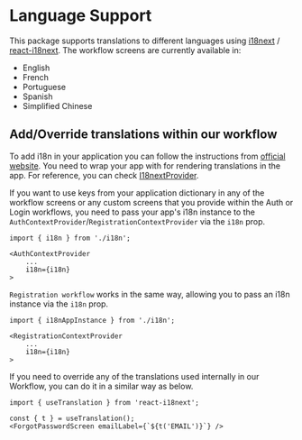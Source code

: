 # Language Support

This package supports translations to different languages using [i18next](https://www.i18next.com/) / [react-i18next](https://github.com/i18next/react-i18next). The workflow screens are currently available in:

-   English
-   French
-   Portuguese
-   Spanish
-   Simplified Chinese

## Add/Override translations within our workflow

To add i18n in your application you can follow the instructions from [official website](https://react.i18next.com/getting-started).
You need to wrap your app with <I18nextProvider/> for rendering translations in the app. For reference, you can check [I18nextProvider](https://react.i18next.com/latest/i18nextprovider).


If you want to use keys from your application dictionary in any of the workflow screens or any custom screens that you provide within the Auth or Login workflows, you need to pass your app's i18n instance to the `AuthContextProvider`/`RegistrationContextProvider` via the `i18n` prop.

```tsx
import { i18n } from './i18n';

<AuthContextProvider
    ...
    i18n={i18n}
>
```

`Registration workflow` works in the same way, allowing you to pass an i18n instance via the `i18n` prop.

```tsx
import { i18nAppInstance } from './i18n';

<RegistrationContextProvider
    ...
    i18n={i18n}
>
```

If you need to override any of the translations used internally in our Workflow, you can do it in a similar way as below.

```tsx
import { useTranslation } from 'react-i18next';

const { t } = useTranslation();
<ForgotPasswordScreen emailLabel={`${t('EMAIL')}`} />
```